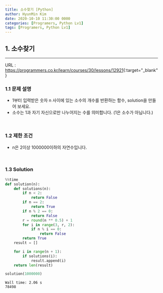 ```yaml
---
title: 소수찾기 [Python]
author: HyunMin Kim
date: 2020-10-10 11:30:00 0000
categories: [Programers, Python Lv1]
tags: [Programers, Python Lv1]
---
```



## 1. 소수찾기
---

URL :  <https://programmers.co.kr/learn/courses/30/lessons/12921>{:target="_blank"}

### 1.1 문제 설명
- 1부터 입력받은 숫자 n 사이에 있는 소수의 개수를 반환하는 함수, solution을 만들어 보세요.
- 소수는 1과 자기 자신으로만 나누어지는 수를 의미합니다. (1은 소수가 아닙니다.)

<br>

### 1.2 제한 조건
- n은 2이상 1000000이하의 자연수입니다.

<br>

### 1.3 Solution

```python
%%time
def solution(n):
    def solutions(n):
        if n < 2:
            return False
        if n == 2:
            return True
        if n % 2 == 0:
            return False
        r = round(n ** 0.5) + 1
        for i in range(3, r, 2):
            if n % i == 0:
                return False
        return True
    result = []

    for i in range(n + 1):
        if solutions(i):
            result.append(i)
    return len(result)

solution(1000000)
```
    Wall time: 2.06 s
    78498

